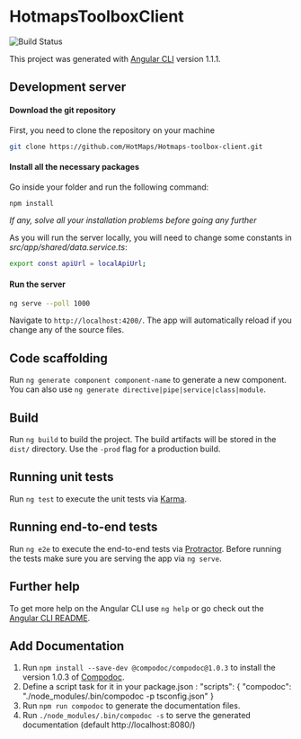 # HotmapsToolboxClient

![Build Status](https://vlheasilab.hevs.ch/buildStatus/icon?job=Hotmaps-toolbox-client%2Fdevelop)

This project was generated with [Angular CLI](https://github.com/angular/angular-cli) version 1.1.1.

## Development server

#### Download the git repository
First, you need to clone the repository on your machine

```bash
git clone https://github.com/HotMaps/Hotmaps-toolbox-client.git
```

#### Install all the necessary packages
Go inside your folder and run the following command:

```bash
npm install
```

*If any, solve all your installation problems before going any further*

As you will run the server locally, you will need to change some constants in *src/app/shared/data.service.ts*:

```bash
export const apiUrl = localApiUrl;
```

#### Run the server
```bash
ng serve --poll 1000
```
Navigate to `http://localhost:4200/`. The app will automatically reload if you change any of the source files.


## Code scaffolding

Run `ng generate component component-name` to generate a new component. You can also use `ng generate directive|pipe|service|class|module`.

## Build

Run `ng build` to build the project. The build artifacts will be stored in the `dist/` directory. Use the `-prod` flag for a production build.

## Running unit tests

Run `ng test` to execute the unit tests via [Karma](https://karma-runner.github.io).

## Running end-to-end tests

Run `ng e2e` to execute the end-to-end tests via [Protractor](http://www.protractortest.org/).
Before running the tests make sure you are serving the app via `ng serve`.

## Further help

To get more help on the Angular CLI use `ng help` or go check out the [Angular CLI README](https://github.com/angular/angular-cli/blob/master/README.md).

## Add Documentation

1. Run `npm install --save-dev @compodoc/compodoc@1.0.3` to install the version 1.0.3 of [Compodoc](https://compodoc.github.io/website/).
2. Define a script task for it in your package.json :
	"scripts": {
  		"compodoc": "./node_modules/.bin/compodoc -p tsconfig.json"
	}
3. Run `npm run compodoc` to generate the documentation files.
4. Run `./node_modules/.bin/compodoc -s` to serve the generated documentation (default http://localhost:8080/)
